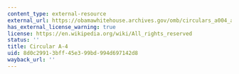 ```yaml
---
content_type: external-resource
external_url: https://obamawhitehouse.archives.gov/omb/circulars_a004_a-4/
has_external_license_warning: true
license: https://en.wikipedia.org/wiki/All_rights_reserved
status: ''
title: Circular A-4
uid: 8d0c2991-3bff-45e3-99bd-994d697142d8
wayback_url: ''
---
```

